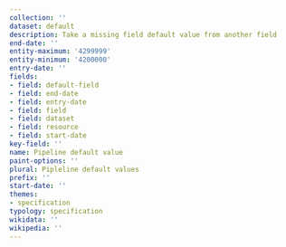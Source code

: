 ```yaml
---
collection: ''
dataset: default
description: Take a missing field default value from another field
end-date: ''
entity-maximum: '4299999'
entity-minimum: '4200000'
entry-date: ''
fields:
- field: default-field
- field: end-date
- field: entry-date
- field: field
- field: dataset
- field: resource
- field: start-date
key-field: ''
name: Pipeline default value
paint-options: ''
plural: Pipleline default values
prefix: ''
start-date: ''
themes:
- specification
typology: specification
wikidata: ''
wikipedia: ''
---
```

